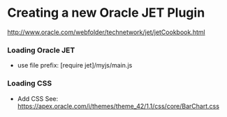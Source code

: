 # Creating a new Oracle JET Plugin

http://www.oracle.com/webfolder/technetwork/jet/jetCookbook.html

### Loading Oracle JET
- use file prefix: [require jet]/myjs/main.js

### Loading CSS
- Add CSS See: https://apex.oracle.com/i/themes/theme_42/1.1/css/core/BarChart.css
